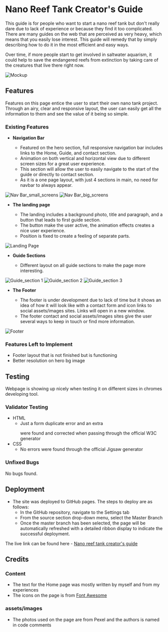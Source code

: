 # Nano Reef Tank Creator's Guide

This guide is for people who want to start a nano reef tank but don't really dare due to lack of experience or because they find it too complicated. There are many guides on the web that are perceived as very heavy, which means that you easily lose interest. This guide will remedy that by simply describing how to do it in the most efficient and easy ways.

Over time, if more people start to get involved in saltwater aquarism, it could help to save the endangered reefs from extinction by taking care of the creatures that live there right now.

![Mockup](https://github.com/pernilla-strandberg/assets/images/nano_guide_mockup.png)

## Features 

Features on this page entice the user to start their own nano tank project. Through an airy, clear and responsive layout, the user can easily get all the information to them and see the value of it being so simple.

### Existing Features

- __Navigation Bar__

  - Featured on the hero section, full responsive navigation bar includes links to the Home, Guide, and contact section.
  - Animation on both vertical and horizontal view due to different screen sizes for a great user experience.
  - This section will allow the user to easily navigate to the start of the guide or directly to contact section.
  - As it is a one page layout, with just 4 sections in main, no need for navbar to always appear. 

![Nav Bar_small_screens](https://github.com/pernilla-strandberg/assets/images/nano_guide_nav_small_screens.png)
![Nav Bar_big_screens](https://github.com/pernilla-strandberg/assets/images/nano_guide_nav_big_screens.png)

- __The landing page__

  - The landing includes a background photo, title and paragraph, and a button that leads to first guide section. 
  - The button make the user active, the animation effects creates a nice user experience.
  - Position is fixed to create a feeling of separate parts.

![Landing Page](https://github.com/pernilla-strandberg/assets/images/nano_guide_landing.png)

- __Guide Sections__

  - Different layout on all guide sections to make the page more interesting. 

![Guide_section 1](https://github.com/pernilla/assets/images/nano_guide_sections.png)
![Guide_section 2](https://github.com/pernilla/assets/images/nano_guide_sections.png)
![Guide_section 3](https://github.com/pernilla/assets/images/nano_guide_sections.png)

- __The Footer__ 

  - The footer is under development due to lack of time but it shows an idea of how it will look like with a contact form and icon links to social assets/images sites. Links will open in a new window. 
  - The footer contact and social assets/images sites give the user several ways to keep in touch or find more information.

![Footer](https://github.com/pernilla-strandberg/assets/images/nano_footer_under_development.png)


### Features Left to Implement

- Footer layout that is not finished but is functioning
- Better resolution on hero bg image

## Testing 

Webpage is showing up nicely when testing it on different sizes in chromes developing tool.

### Validator Testing 

- HTML
  - Just a form duplicate error and an extra </p> were found and corrected when passing through the official W3C generator
- CSS
  - No errors were found through the official Jigsaw generator

### Unfixed Bugs

No bugs found. 

## Deployment

- The site was deployed to GitHub pages. The steps to deploy are as follows: 
  - In the GitHub repository, navigate to the Settings tab 
  - From the source section drop-down menu, select the Master Branch
  - Once the master branch has been selected, the page will be automatically refreshed with a detailed ribbon display to indicate the successful deployment. 

The live link can be found here - [Nano reef tank creator's guide](https://pernilla-strandberg.github.io/nano-reef-tank-creators-guide/) 


## Credits  

### Content 

- The text for the Home page was mostly written by myself and from my experiences
- The icons on the page is from [Font Awesome](https://fontawesome.com/)

### assets/images

- The photos used on the page are from Pexel and the authors is named in code comments

